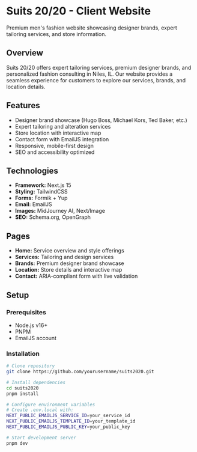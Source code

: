 # Suits 20/20 - Client Website

Premium men's fashion website showcasing designer brands, expert tailoring services, and store information.

## Overview

Suits 20/20 offers expert tailoring services, premium designer brands, and personalized fashion consulting in Niles, IL. Our website provides a seamless experience for customers to explore our services, brands, and location details.

## Features

- Designer brand showcase (Hugo Boss, Michael Kors, Ted Baker, etc.)
- Expert tailoring and alteration services
- Store location with interactive map
- Contact form with EmailJS integration
- Responsive, mobile-first design
- SEO and accessibility optimized

## Technologies

- **Framework:** Next.js 15
- **Styling:** TailwindCSS
- **Forms:** Formik + Yup
- **Email:** EmailJS
- **Images:** MidJourney AI, Next/Image
- **SEO:** Schema.org, OpenGraph

## Pages

- **Home:** Service overview and style offerings
- **Services:** Tailoring and design services
- **Brands:** Premium designer brand showcase
- **Location:** Store details and interactive map
- **Contact:** ARIA-compliant form with live validation

## Setup

### Prerequisites
- Node.js v16+
- PNPM
- EmailJS account

### Installation
```bash
# Clone repository
git clone https://github.com/yourusername/suits2020.git

# Install dependencies
cd suits2020
pnpm install

# Configure environment variables
# Create .env.local with:
NEXT_PUBLIC_EMAILJS_SERVICE_ID=your_service_id
NEXT_PUBLIC_EMAILJS_TEMPLATE_ID=your_template_id
NEXT_PUBLIC_EMAILJS_PUBLIC_KEY=your_public_key

# Start development server
pnpm dev
